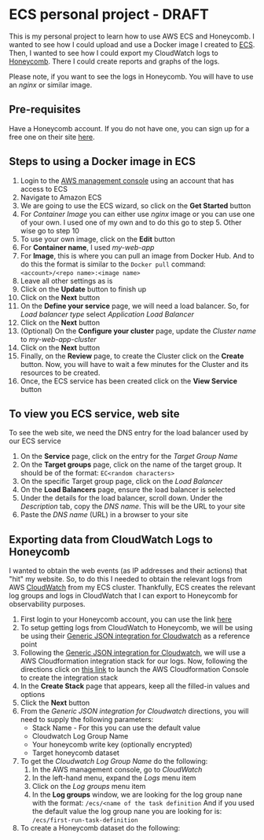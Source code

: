 # ECS personal project - DRAFT

This is my personal project to learn how to use AWS ECS and Honeycomb. I wanted to see how I could 
upload and use a Docker image I created to [ECS](https://aws.amazon.com/ecs/). Then, I wanted to 
see how I could export my CloudWatch logs to [Honeycomb](https://www.honeycomb.io/). There I could 
create reports and graphs of the logs.

Please note, if you want to see the logs in Honeycomb. You will have to use an *nginx* or similar image.

## Pre-requisites
Have a Honeycomb account. If you do not have one, you can sign up for a free one on their site [here](https://ui.honeycomb.io/signup).

## Steps to using a Docker image in ECS
1. Login to the [AWS management console](https://aws.amazon.com/console/) using an account that has access to ECS
2. Navigate to Amazon ECS
3. We are going to use the ECS wizard, so click on the **Get Started** button
4. For *Container Image* you can either use *nginx* image or you can use one of your own. I used one of 
my own and to do this go to step 5. Other wise go to step 10
5. To use your own image, click on the **Edit** button
6. For **Container name**, I used *my-web-app*
7. For **Image**, this is where you can pull an image from Docker Hub. And to do this the format is similar to the 
`Docker pull` command: `<account>/<repo name>:<image name>`
8. Leave all other settings as is
9. Click on the **Update** button to finish up
10. Click on the **Next** button
11. On the **Define your service** page, we will need a load balancer. So, for *Load balancer type* select 
*Application Load Balancer*
12. Click on the **Next** button
13. \(Optional\) On the **Configure your cluster** page, update the *Cluster name* to *my-web-app-cluster*
14. Click on the **Next** button
15. Finally, on the **Review** page, to create the Cluster click on the **Create** button. Now, you will have 
to wait a few minutes for the Cluster and its resources to be created.
16. Once, the ECS service has been created click on the **View Service** button

## To view you ECS service, web site
To see the web site, we need the DNS entry for the load balancer used by our ECS service

1. On the **Service** page, click on the entry for the *Target Group Name*
2. On the **Target groups** page, click on the name of the target group. It should be of the format: `EC<random characters>`
3. On the specific Target group page, click on the *Load Balancer*
4. On the **Load Balancers** page, ensure the load balancer is selected
5. Under the details for the load balancer, scroll down. Under the *Description* tab, copy the *DNS name*. This will be the URL to your site
6. Paste the *DNS name* (URL) in a browser to your site

## Exporting data from CloudWatch Logs to Honeycomb
I wanted to obtain the web events (as IP addresses and their actions) that "hit" my website. So, to do this 
I needed to obtain the relevant logs from AWS [CloudWatch](https://aws.amazon.com/cloudwatch/) from my ECS cluster. 
Thankfully, ECS creates the relevant log groups and logs in CloudWatch that I can export to Honeycomb for observability
purposes.


1. First login to your Honeycomb account, you can use the link [here](https://ui.honeycomb.io/login)
2. To setup getting logs from CloudWatch to Honeycomb, we will be using be using their [Generic JSON integration for Cloudwatch](https://github.com/honeycombio/agentless-integrations-for-aws#generic-json-integration-for-cloudwatch) as a reference point
3. Following the [Generic JSON integration for Cloudwatch](https://github.com/honeycombio/agentless-integrations-for-aws#generic-json-integration-for-cloudwatch), we will use a AWS Cloudformation integration stack for our logs. Now, following the directions click on [this link](https://console.aws.amazon.com/cloudformation/home#/stacks/new?stackName=honeycomb-cloudwatch-integration&templateURL=https://s3.amazonaws.com/honeycomb-builds/honeycombio/integrations-for-aws/LATEST/templates/cloudwatch-logs-json.yml) to launch the AWS Cloudformation Console to create the integration stack
4. In the **Create Stack** page that appears, keep all the filled-in values and options
5. Click the **Next** button
6. From the *Generic JSON integration for Cloudwatch* directions, you will need to supply the following parameters:
   - Stack Name - For this you can use the default value
   - Cloudwatch Log Group Name
   - Your honeycomb write key (optionally encrypted)
   - Target honeycomb dataset
7. To get the *Cloudwatch Log Group Name* do the following:
   1. In the AWS management console, go to *CloudWatch*
   2. In the left-hand menu, expand the *Logs* menu item
   3. Click on the *Log groups* menu item
   4. In the **Log groups** window, we are looking for the log group nane with the format:
      `/ecs/<name of the task definition`
      And if you used the default value the log group nane you are looking for is:
      `/ecs/first-run-task-definition`
8. To create a Honeycomb dataset do the following:
   